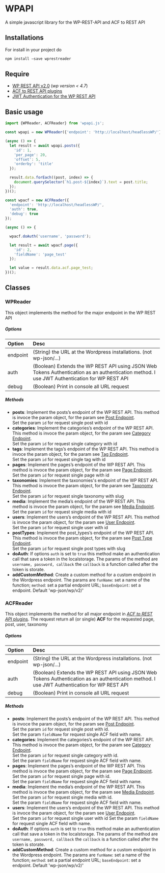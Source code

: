 # WPAPI
A simple javascript library for the WP-REST-API and ACF to REST API

## Installations
For install in your project do

```bash
npm install —save wprestreader
```

## Require
 - [WP REST API v2.0](https://github.com/WP-API/WP-API) (*wp version < 4.7*)
 - [ACF to REST API plugins](https://github.com/airesvsg/acf-to-rest-api)
 - [JWT Authentication for the WP REST API](https://github.com/Tmeister/wp-api-jwt-auth)

## Basic usage
```javascript
import {WPReader, ACFReader} from 'wpapi.js';

const wpapi = new WPReader({'endpoint': 'http://localhost/headlessWP/'});

(async () => {
  let result = await wpapi.posts({
    'id': 1,
    'per_page': 20,
    'offset': 5,
    'orderby': 'title'
  });

  result.data.forEach((post, index) => {
    document.querySelector(`h1.post-${index}`).text = post.title;
  });
})();

const wpacf = new ACFReader({
  'endpoint': 'http://localhost/headlessWP/',
  'auth': true,
  'debug': true
});

(async () => {

  wpacf.doAuth('username', 'password');

  let result = await wpacf.page({
    'id': 2,
    'fieldName': 'page_test'
  });

  let value = result.data.acf.page_test;
})();
```

## Classes
### WPReader
This object implements the method for the major endpoint in the WP REST API

##### Options

| Option | Desc |
|:--|:--|
| endpoint | (String) the URL at the Wordpress installations. (not wp-json/…) |
| auth | (Boolean) Extends the WP REST API using JSON Web Tokens Authentication as an authentication method. I use JWT Authentication for WP REST API |
| debug | (Boolean) Print in console all URL request  |

##### Methods
* **posts**: Implement the posts’s endpoint of the WP REST API. This method is invoce the param object, for the param see [Post Endpoint](https://developer.wordpress.org/rest-api/reference/posts/).<br>
Set the param ```id``` for request single post with id
* **categories**: Implement the categories’s endpoint of the WP REST API. This method is invoce the param object, for the param see [Category Endpoint](https://developer.wordpress.org/rest-api/reference/categories/).<br>
Set the param ```id``` for request single category with id
* **tags**: Implement the tags’s endpoint of the WP REST API. This method is invoce the param object, for the param see [Tag Endpoint](https://developer.wordpress.org/rest-api/reference/tags/).<br>
Set the param ```id``` for request single tag with id
* **pages**: Implement the pages’s endpoint of the WP REST API. This method is invoce the param object, for the param see [Page Endpoint](https://developer.wordpress.org/rest-api/reference/pages/).<br>
Set the param ```id``` for request single page with id
* **taxonomies**: Implement the taxonomies's endpoint of the WP REST API. This method is invoce the param object, for the param see [Taxonomy Endpoint](https://developer.wordpress.org/rest-api/reference/taxonomies/).<br>
Set the param ```id``` for request single taxonomy with slug
* **media**: Implement the media’s endpoint of the WP REST API. This method is invoce the param object, for the param see [Media Endpoint](https://developer.wordpress.org/rest-api/reference/media/).<br>
Set the param ```id``` for request single media with id
* **users**: Implement the users’s endpoint of the WP REST API. This method is invoce the param object, for the param see [User Endpoint](https://developer.wordpress.org/rest-api/reference/users/).<br>
Set the param ```id``` for request single user with id
* **postTypes**: Implement the post_types’s endpoint of the WP REST API. This method is invoce the param object, for the param see [Post Type Endpoint](https://developer.wordpress.org/rest-api/reference/post-types/).<br>
Set the param ```id``` for request single post types with slug
* **doAuth**: If options ```auth``` is set to ```true``` this method make an authentication call that save a token in the localstorage. The params of the method are ```username, password, callback``` the ```callback``` is a function called after the token is storate.
* **addCustomMethod**: Create a custom method for a custom endpoint in the Wordpress endpoint. The params are ```funName```: set a name of the function; ```method```: set a partial endpoint URL; ```baseEndpoint```: set a endpoint. Default 'wp-json/wp/v2/'


### ACFReader
This object implements the method for all major endpoint in [*ACF to REST API* plugins](https://github.com/airesvsg/acf-to-rest-api).
The request return all (or single) **ACF** for the requested page, post, user, taxonomy
##### Options

| Option | Desc |
|:--|:--|
| endpoint | (String) the URL at the Wordpress installations. (not wp-json/…) |
| auth | (Boolean) Extends the WP REST API using JSON Web Tokens Authentication as an authentication method. I use JWT Authentication for WP REST API |
| debug | (Boolean) Print in console all URL request  |

##### Methods
* **posts**: Implement the posts’s endpoint of the WP REST API. This method is invoce the param object, for the param see [Post Endpoint](https://developer.wordpress.org/rest-api/reference/posts/).<br>
Set the param ```id``` for request single post with id.<br>
Set the param ```fieldName``` for request single ACF field with name.
* **categories**: Implement the categories’s endpoint of the WP REST API. This method is invoce the param object, for the param see [Category Endpoint](https://developer.wordpress.org/rest-api/reference/categories/).<br>
Set the param ```id``` for request single category with id.<br>
Set the param ```fieldName``` for request single ACF field with name.
* **pages**: Implement the pages’s endpoint of the WP REST API. This method is invoce the param object, for the param see [Page Endpoint](https://developer.wordpress.org/rest-api/reference/pages/).<br>
Set the param ```id``` for request single page with id.<br>
Set the param ```fieldName``` for request single ACF field with name.
* **media**: Implement the media’s endpoint of the WP REST API. This method is invoce the param object, for the param see [Media Endpoint](https://developer.wordpress.org/rest-api/reference/media/).<br>
Set the param ```id``` for request single media with id.<br>
Set the param ```fieldName``` for request single ACF field with name.
* **users**: Implement the users’s endpoint of the WP REST API. This method is invoce the param object, for the param see [User Endpoint](https://developer.wordpress.org/rest-api/reference/users/).<br>
Set the param ```id``` for request single user with id
Set the param ```fieldName``` for request single ACF field with name.
* **doAuth**: If options ```auth``` is set to ```true``` this method make an authentication call that save a token in the localstorage. The params of the method are ```username, password, callback``` the ```callback``` is a function called after the token is storate.
* **addCustomMethod**: Create a custom method for a custom endpoint in the Wordpress endpoint. The params are ```funName```: set a name of the function; ```method```: set a partial endpoint URL; ```baseEndpoint```: set a endpoint. Default 'wp-json/wp/v2/'

